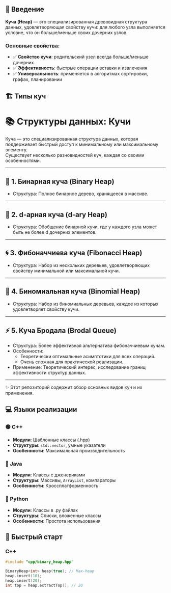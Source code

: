 ## 📖 Введение

**Куча (Heap)** — это специализированная древовидная структура данных, удовлетворяющая свойству кучи: для любого узла выполняется условие, что он больше/меньше своих дочерних узлов.

### Основные свойства:
- ✅ **Свойство кучи**: родительский узел всегда больше/меньше дочерних
- ✅ **Эффективность**: быстрые операции вставки и извлечения
- ✅ **Универсальность**: применяется в алгоритмах сортировки, графах, планировании

## 🏗️ Типы куч

# 📚 Структуры данных: Кучи

Куча — это специализированная структура данных, которая поддерживает быстрый доступ к минимальному или максимальному элементу.  
Существует несколько разновидностей куч, каждая со своими особенностями.

---

## 🌳 1. Бинарная куча (Binary Heap)
- Структура: Полное бинарное дерево, хранящееся в массиве.
---
## 🌲 2. d-арная куча (d-ary Heap)
- Структура: Обобщение бинарной кучи, где у каждого узла может быть не более d дочерних элементов.  
---
## 🌀 3. Фибоначчиева куча (Fibonacci Heap)
- Структура: Набор из нескольких деревьев, удовлетворяющих свойству минимальной или максимальной кучи.  
---
## 🔗 4. Биномиальная куча (Binomial Heap)
- Структура: Набор из биномиальных деревьев, каждое из которых удовлетворяет свойству кучи.  
---

## ⚡ 5. Куча Бродала (Brodal Queue)
- Структура: Более эффективная альтернатива фибоначчиевым кучам.  
- Особенности:
  - Теоретически оптимальные асимптотики для всех операций.
  - Очень сложная для практической реализации.
- Применение: Теоретический интерес, исследование границ эффективности структур данных.

---

✨ Этот репозиторий содержит обзор основных видов куч и их применения.

## 💻 Языки реализации

### 🟢 C++
- **Модули**: Шаблонные классы (.hpp)
- **Структуры**: `std::vector`, умные указатели
- **Особенности**: Максимальная производительность

### 🔴 Java  
- **Модули**: Классы с дженериками
- **Структуры**: Массивы, `ArrayList`, компараторы
- **Особенности**: Кроссплатформенность

### 🐍 Python
- **Модули**: Классы в .py файлах
- **Структуры**: Списки, вложенные классы
- **Особенности**: Простота использования

## 🚀 Быстрый старт

### C++
```cpp
#include "cpp/binary_heap.hpp"

BinaryHeap<int> heap(true); // Max-heap
heap.insert(10);
heap.insert(20);
int top = heap.extractTop(); // 20
